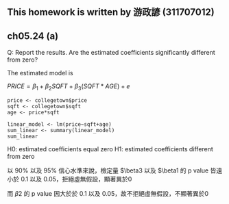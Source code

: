 ## This homework is written by 游政諺 (311707012)
## ch05.24 (a)
Q: Report the results. Are the estimated coefficients significantly different from zero?

The estimated model is

$PRICE = \beta_1 + \beta_2 SQFT + \beta_3 (SQFT * AGE)+e$

```
price <- collegetown$price
sqft <- collegetown$sqft
age <- price*sqft

linear_model <- lm(price~sqft+age)
sum_linear <- summary(linear_model)
sum_linear

```
H0: estimated coefficients equal zero
H1: estimated coefficients different from zero

以 90% 以及 95% 信心水準來說，檢定量 $\beta3 以及 $\beta1 的 p value 皆遠小於 0.1 以及 0.05，拒絕虛無假設，顯著異於0

而 $\beta2$ 的 p value 因大於於 0.1 以及 0.05，故不拒絕虛無假設，不顯著異於0
